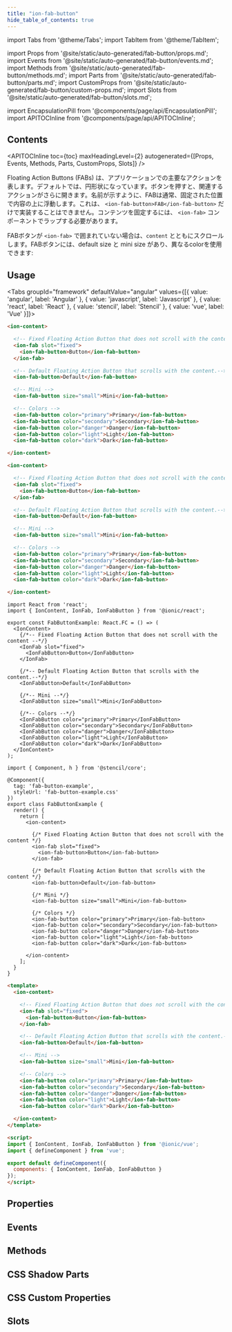 ```yaml
---
title: "ion-fab-button"
hide_table_of_contents: true
---
```

import Tabs from '@theme/Tabs';
import TabItem from '@theme/TabItem';

import Props from '@site/static/auto-generated/fab-button/props.md';
import Events from '@site/static/auto-generated/fab-button/events.md';
import Methods from '@site/static/auto-generated/fab-button/methods.md';
import Parts from '@site/static/auto-generated/fab-button/parts.md';
import CustomProps from '@site/static/auto-generated/fab-button/custom-props.md';
import Slots from '@site/static/auto-generated/fab-button/slots.md';

<head>
  <title>Floating Action Button | Ionic FAB Button Icon for Primary Action</title>
  <meta name="description" content="Floating Action Buttons (FABs) represent the primary action in an app. The icons are circular and, when pressed, the button may open more related actions." />
</head>

import EncapsulationPill from '@components/page/api/EncapsulationPill';
import APITOCInline from '@components/page/api/APITOCInline';

<EncapsulationPill type="shadow" />

<h2 className="table-of-contents__title">Contents</h2>

<APITOCInline
  toc={toc}
  maxHeadingLevel={2}
  autogenerated={[Props, Events, Methods, Parts, CustomProps, Slots]}
/>



Floating Action Buttons (FABs) は、アプリケーションでの主要なアクションを表します。デフォルトでは、円形状になっています。ボタンを押すと、関連するアクションがさらに開きます。名前が示すように、FABは通常、固定された位置で内容の上に浮動します。これは、 `<ion-fab-button>FAB</ion-fab-button>` だけで実装することはできません。コンテンツを固定するには、 `<ion-fab>` コンポーネントでラップする必要があります。

FABボタンが `<ion-fab>` で囲まれていない場合は、`content` とともにスクロールします。FABボタンには、default size と mini size があり、異なるcolorを使用できます:



## Usage

<Tabs groupId="framework" defaultValue="angular" values={[{ value: 'angular', label: 'Angular' }, { value: 'javascript', label: 'Javascript' }, { value: 'react', label: 'React' }, { value: 'stencil', label: 'Stencil' }, { value: 'vue', label: 'Vue' }]}>

<TabItem value="angular">

```html
<ion-content>

  <!-- Fixed Floating Action Button that does not scroll with the content -->
  <ion-fab slot="fixed">
    <ion-fab-button>Button</ion-fab-button>
  </ion-fab>

  <!-- Default Floating Action Button that scrolls with the content.-->
  <ion-fab-button>Default</ion-fab-button>

  <!-- Mini -->
  <ion-fab-button size="small">Mini</ion-fab-button>

  <!-- Colors -->
  <ion-fab-button color="primary">Primary</ion-fab-button>
  <ion-fab-button color="secondary">Secondary</ion-fab-button>
  <ion-fab-button color="danger">Danger</ion-fab-button>
  <ion-fab-button color="light">Light</ion-fab-button>
  <ion-fab-button color="dark">Dark</ion-fab-button>

</ion-content>
```


</TabItem>


<TabItem value="javascript">

```html
<ion-content>

  <!-- Fixed Floating Action Button that does not scroll with the content -->
  <ion-fab slot="fixed">
    <ion-fab-button>Button</ion-fab-button>
  </ion-fab>

  <!-- Default Floating Action Button that scrolls with the content.-->
  <ion-fab-button>Default</ion-fab-button>

  <!-- Mini -->
  <ion-fab-button size="small">Mini</ion-fab-button>

  <!-- Colors -->
  <ion-fab-button color="primary">Primary</ion-fab-button>
  <ion-fab-button color="secondary">Secondary</ion-fab-button>
  <ion-fab-button color="danger">Danger</ion-fab-button>
  <ion-fab-button color="light">Light</ion-fab-button>
  <ion-fab-button color="dark">Dark</ion-fab-button>

</ion-content>
```


</TabItem>


<TabItem value="react">

```tsx
import React from 'react';
import { IonContent, IonFab, IonFabButton } from '@ionic/react';

export const FabButtonExample: React.FC = () => (
  <IonContent>
    {/*-- Fixed Floating Action Button that does not scroll with the content --*/}
    <IonFab slot="fixed">
      <IonFabButton>Button</IonFabButton>
    </IonFab>

    {/*-- Default Floating Action Button that scrolls with the content.--*/}
    <IonFabButton>Default</IonFabButton>

    {/*-- Mini --*/}
    <IonFabButton size="small">Mini</IonFabButton>

    {/*-- Colors --*/}
    <IonFabButton color="primary">Primary</IonFabButton>
    <IonFabButton color="secondary">Secondary</IonFabButton>
    <IonFabButton color="danger">Danger</IonFabButton>
    <IonFabButton color="light">Light</IonFabButton>
    <IonFabButton color="dark">Dark</IonFabButton>
  </IonContent>
);
```

</TabItem>


<TabItem value="stencil">

```tsx
import { Component, h } from '@stencil/core';

@Component({
  tag: 'fab-button-example',
  styleUrl: 'fab-button-example.css'
})
export class FabButtonExample {
  render() {
    return [
      <ion-content>

        {/* Fixed Floating Action Button that does not scroll with the content */}
        <ion-fab slot="fixed">
          <ion-fab-button>Button</ion-fab-button>
        </ion-fab>

        {/* Default Floating Action Button that scrolls with the content */}
        <ion-fab-button>Default</ion-fab-button>

        {/* Mini */}
        <ion-fab-button size="small">Mini</ion-fab-button>

        {/* Colors */}
        <ion-fab-button color="primary">Primary</ion-fab-button>
        <ion-fab-button color="secondary">Secondary</ion-fab-button>
        <ion-fab-button color="danger">Danger</ion-fab-button>
        <ion-fab-button color="light">Light</ion-fab-button>
        <ion-fab-button color="dark">Dark</ion-fab-button>

      </ion-content>
    ];
  }
}
```

</TabItem>


<TabItem value="vue">

```html
<template>
  <ion-content>

    <!-- Fixed Floating Action Button that does not scroll with the content -->
    <ion-fab slot="fixed">
      <ion-fab-button>Button</ion-fab-button>
    </ion-fab>

    <!-- Default Floating Action Button that scrolls with the content.-->
    <ion-fab-button>Default</ion-fab-button>

    <!-- Mini -->
    <ion-fab-button size="small">Mini</ion-fab-button>

    <!-- Colors -->
    <ion-fab-button color="primary">Primary</ion-fab-button>
    <ion-fab-button color="secondary">Secondary</ion-fab-button>
    <ion-fab-button color="danger">Danger</ion-fab-button>
    <ion-fab-button color="light">Light</ion-fab-button>
    <ion-fab-button color="dark">Dark</ion-fab-button>

  </ion-content>
</template>

<script>
import { IonContent, IonFab, IonFabButton } from '@ionic/vue';
import { defineComponent } from 'vue';

export default defineComponent({
  components: { IonContent, IonFab, IonFabButton }
});
</script>
```


</TabItem>

</Tabs>

## Properties
<Props />

## Events
<Events />

## Methods
<Methods />

## CSS Shadow Parts
<Parts />

## CSS Custom Properties
<CustomProps />

## Slots
<Slots />